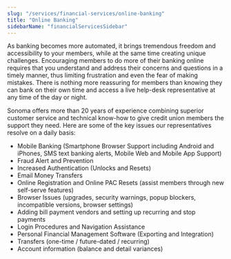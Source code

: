 ```yaml
---
slug: "/services/financial-services/online-banking"
title: "Online Banking"
sidebarName: "financialServicesSidebar"
---
```


As banking becomes more automated, it brings tremendous freedom and accessibility to your members, while at the same time creating unique challenges. Encouraging members to do more of their banking online requires that you understand and address their concerns and questions in a timely manner, thus limiting frustration and even the fear of making mistakes. There is nothing more reassuring for members than knowing they can bank on their own time and access a live help-desk representative at any time of the day or night.

Sonoma offers more than 20 years of experience combining superior customer service and technical know-how to give credit union members the support they need. Here are some of the key issues our representatives resolve on a daily basis:

- Mobile Banking (Smartphone Browser Support including Android and iPhones, SMS text banking alerts, Mobile Web and Mobile App Support)
- Fraud Alert and Prevention
- Increased Authentication (Unlocks and Resets)
- Email Money Transfers
- Online Registration and Online PAC Resets (assist members through new self-serve features)
- Browser Issues (upgrades, security warnings, popup blockers, incompatible versions, browser settings)
- Adding bill payment vendors and setting up recurring and stop payments
- Login Procedures and Navigation Assistance
- Personal Financial Management Software (Exporting and Integration)
- Transfers (one-time / future-dated / recurring)
- Account information (balance and detail variances)
